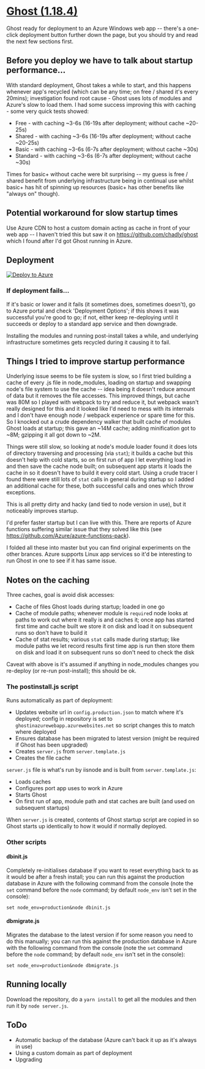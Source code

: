 # [Ghost (1.18.4)](https://github.com/TryGhost/Ghost)

Ghost ready for deployment to an Azure Windows web app -- there's a one-click deployment button further down the page, but you should try and read the next few sections first.

## Before you deploy we have to talk about startup performance...

With standard deployment, Ghost takes a while to start, and this happens whenever app's recycled (which can be any time; on free / shared it's every 20mins); investigation found root cause - Ghost uses lots of modules and Azure's slow to load them. I had some success improving this with caching - some very quick tests showed:

* Free - with caching ~3-6s (16-19s after deployment; without cache ~20-25s)
* Shared - with caching ~3-6s (16-19s after deployment; without cache ~20-25s)
* Basic - with caching ~3-6s (6-7s after deployment; without cache ~30s)
* Standard - with caching ~3-6s (6-7s after deployment; without cache ~30s)

Times for basic+ without cache were bit surprising -- my guess is free / shared benefit from underlying infrastructure being in continual use whilst basic+ has hit of spinning up resources (basic+ has other benefits like "always on" though).

## Potential workaround for slow startup times

Use Azure CDN to host a custom domain acting as cache in front of your web app -- I haven't tried this but saw it on <https://github.com/chadly/ghost> which I found after I'd got Ghost running in Azure.

## Deployment

[![Deploy to Azure](http://azuredeploy.net/deploybutton.png)](https://azuredeploy.net/)

### If deployment fails...

If it's basic or lower and it fails (it sometimes does, sometimes doesn't), go to Azure portal and check 'Deployment Options'; if this shows it was successful you're good to go; if not, either keep re-deploying until it succeeds or deploy to a standard app service and then downgrade.

Installing the modules and running post-install takes a while, and underlying infrastructure sometimes gets recycled during it causing it to fail.

## Things I tried to improve startup performance

Underlying issue seems to be file system is slow, so I first tried building a cache of every .js file in node_modules, loading on startup and swapping node's file system to use the cache -- idea being it doesn't reduce amount of data but it removes the file accesses. This improved things, but cache was 80M so I played with webpack to try and reduce it, but webpack wasn't really designed for this and it looked like I'd need to mess with its internals and I don't have enough node / webpack experience or spare time for this. So I knocked out a crude dependency walker that built cache of modules Ghost loads at startup; this gave an ~14M cache; adding minification got to ~8M; gzipping it all got down to ~2M.

Things were still slow, so looking at node's module loader found it does lots of directory traversing and processing (via `stat`); it builds a cache but this doesn't help with cold starts, so on first run of app I let everything load in and then save the cache node built; on subsequent app starts it loads the cache in so it doesn't have to build it every cold start. Using a crude tracer I found there were still lots of `stat` calls in general during startup so I added an additional cache for these, both successful calls and ones which throw exceptions.

This is all pretty dirty and hacky (and tied to node version in use), but it noticeably improves startup.

I'd prefer faster startup but I can live with this. There are reports of Azure functions suffering similar issue that they solved like this (see <https://github.com/Azure/azure-functions-pack>).

I folded all these into master but you can find original experiments on the other brances. Azure supports Linux app services so it'd be interesting to run Ghost in one to see if it has same issue.

## Notes on the caching

Three caches, goal is avoid disk accesses:

* Cache of files Ghost loads during startup; loaded in one go
* Cache of module paths; whenever module is `require`d node looks at paths to work out where it really is and caches it; once app has started first time and cache built we store it on disk and load it on subsequent runs so don't have to build it
* Cache of stat results; various `stat` calls made during startup; like module paths we let record results first time app is run then store them on disk and load it on subsequent runs so don't need to check the disk

Caveat with above is it's assumed if anything in node_modules changes you re-deploy (or re-run post-install); this should be ok.

### The postinstall.js script

Runs automatically as part of deployment:

* Updates website url in `config.production.json` to match where it's deployed; config in repository is set to `ghostinazurewebapp.azurewebsites.net` so script changes this to match where deployed
* Ensures database has been migrated to latest version (might be required if Ghost has been upgraded)
* Creates `server.js` from `server.template.js`
* Creates the file cache

`server.js` file is what's run by iisnode and is built from `server.template.js`:

* Loads caches
* Configures port app uses to work in Azure
* Starts Ghost
* On first run of app, module path and stat caches are built (and used on subsequent startups)

When `server.js` is created, contents of Ghost startup script are copied in so Ghost starts up identically to how it would if normally deployed.

### Other scripts

#### dbinit.js

Completely re-initialises database if you want to reset everything back to as it would be after a fresh install; you can run this against the production database in Azure with the following command from the console (note the `set` command before the `node` command; by default `node_env` isn't set in the console):

```set node_env=production&node dbinit.js```

#### dbmigrate.js

Migrates the database to the latest version if for some reason you need to do this manually; you can run this against the production database in Azure with the following command from the console (note the `set` command before the `node` command; by default `node_env` isn't set in the console):

```set node_env=production&node dbmigrate.js```

## Running locally

Download the repository, do a `yarn install` to get all the modules and then run it by `node server.js`.

## ToDo

* Automatic backup of the database (Azure can't back it up as it's always in use)
* Using a custom domain as part of deployment
* Upgrading
